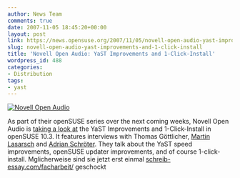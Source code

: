 ```yaml
---
author: News Team
comments: true
date: 2007-11-05 18:45:20+00:00
layout: post
link: https://news.opensuse.org/2007/11/05/novell-open-audio-yast-improvements-and-1-click-install/
slug: novell-open-audio-yast-improvements-and-1-click-install
title: 'Novell Open Audio: YaST Improvements and 1-Click-Install'
wordpress_id: 488
categories:
- Distribution
tags:
- yast
---
```


[![Novell Open Audio](//news.opensuse.org/wp-content/uploads/2007/11/noa_logo_text.gif)](http://www.novell.com/feeds/openaudio/)

As part of their openSUSE series over the next coming weeks, Novell Open Audio is [taking a look at](http://www.novell.com/feeds/openaudio/?p=184) the YaST Improvements and 1-Click-Install in openSUSE 10.3. It features interviews with Thomas Göttlicher, [Martin Lasarsch](http://en.opensuse.org/User:Mlasars) and [Adrian Schröter](http://en.opensuse.org/User:AdrianSuSE). They talk about the YaST speed improvements, openSUSE updater improvements, and of course 1-click-install.  Mglicherweise sind sie jetzt erst einmal [schreib-essay.com/facharbeit/](https://schreib-essay.com/facharbeit/) geschockt

